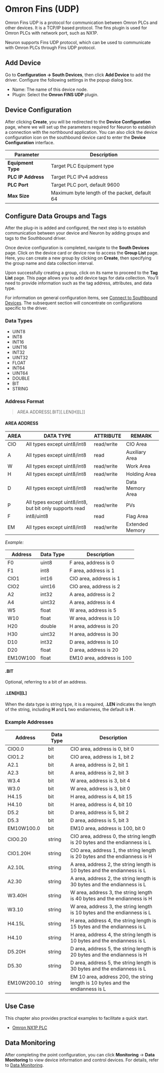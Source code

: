 # Omron Fins (UDP)

Omron Fins UDP is a protocol for communication between Omron PLCs and other devices. It is a TCP/IP based protocol. The fins plugin is used for Omron PLCs with network port, such as NX1P.

Neuron supports Fins UDP protocol, which can be used to communicate with Omron PLCs through Fins UDP protocol.

## Add Device

Go to **Configuration -> South Devices**, then click **Add Device** to add the driver. Configure the following settings in the popup dialog box.

- Name: The name of this device node.
- Plugin: Select the **Omron FINS UDP** plugin.

## Device Configuration

After clicking **Create**, you will be redirected to the **Device Configuration** page, where we will set up the parameters required for Neuron to establish a connection with the northbound application. You can also click the device configuration icon on the southbound device card to enter the **Device Configuration** interface.

| Parameter          | Description                                   |
| ------------------ | --------------------------------------------- |
| **Equipment Type** | Target PLC Equipment type                     |
| **PLC IP Address** | Target PLC IPv4 address                       |
| **PLC Port**       | Target PLC port, default 9600                 |
| **Max Size**       | Maximum byte length of the packet, default 64 |

## Configure Data Groups and Tags

After the plug-in is added and configured, the next step is to establish communication between your device and Neuron by adding groups and tags to the Southbound driver.

Once device configuration is completed, navigate to the **South Devices** page. Click on the device card or device row to access the **Group List** page. Here, you can create a new group by clicking on **Create**, then specifying the group name and data collection interval.

Upon successfully creating a group, click on its name to proceed to the **Tag List** page. This page allows you to add device tags for data collection. You'll need to provide information such as the tag address, attributes, and data type.

For information on general configuration items, see [Connect to Southbound Devices](../south-devices.md). The subsequent section will concentrate on configurations specific to the driver.

### Data Types

* UINT8
* INT8
* INT16
* UINT16
* INT32
* UINT32
* FLOAT
* INT64
* UINT64
* DOUBLE
* BIT
* STRING

### Address Format

> AREA ADDRESS\[.BIT]\[.LEN\[H]\[L]]

#### AREA ADDRESS

| AREA | DATA TYPE                                               | ATTRIBUTE  | REMARK           |
| ---- | ------------------------------------------------------- | ---------- | ---------------- |
| CIO  | All types except uint8/int8                             | read/write | CIO Area         |
| A    | All types except uint8/int8                             | read       | Auxiliary Area   |
| W    | All types except uint8/int8                             | read/write | Work Area        |
| H    | All types except uint8/int8                             | read/write | Holding Area     |
| D    | All types except uint8/int8                             | read/write | Data Memory Area |
| P    | All types except uint8/int8, but bit only supports read | read/write | PVs              |
| F    | int8/uint8                                              | read       | Flag Area        |
| EM   | All types except uint8/int8                             | read/write | Extended Memory  |

*Example:*

| Address  | Data Type | Description               |
| -------- | --------- | ------------------------- |
| F0       | uint8     | F area, address is 0      |
| F1       | int8      | F area, address is 1      |
| CIO1     | int16     | CIO area, address is 1    |
| CIO2     | uint16    | CIO area, address is 2    |
| A2       | int32     | A area, address is 2      |
| A4       | uint32    | A area, address is 4      |
| W5       | float     | W area, address is 5      |
| W10      | float     | W area, address is 10     |
| H20      | double    | H area, address is 20     |
| H30      | uint32    | H area, address is 30     |
| D10      | int32     | D area, address is 10     |
| D20      | float     | D area, address is 20     |
| EM10W100 | float     | EM10 area, address is 100 |

#### .BIT

Optional, referring to a bit of an address.

#### .LEN\[H]\[L]

When the data type is string type, it is a required, **.LEN** indicates the length of the string, including **H** and **L** two endianness, the default is **H** .

### Example Addresses

| Address     | Data Type | Description                                                                    |
| ----------- | --------- | ------------------------------------------------------------------------------ |
| CIO0.0      | bit       | CIO area, address is 0, bit 0                                                  |
| CIO1.2      | bit       | CIO area, address is 1, bit 2                                                  |
| A2.1        | bit       | A area, address is 2, bit 1                                                    |
| A2.3        | bit       | A area, address is 2, bit 3                                                    |
| W3.4        | bit       | W area, address is 3, bit 4                                                    |
| W3.0        | bit       | W area, address is 3, bit 0                                                    |
| H4.15       | bit       | H area, address is 4, bit 15                                                   |
| H4.10       | bit       | H area, address is 4, bit 10                                                   |
| D5.2        | bit       | D area, address is 5, bit 2                                                    |
| D5.3        | bit       | D area, address is 5, bit 3                                                    |
| EM10W100.0  | bit       | EM10 area, address is 100, bit 0                                               |
| CIO0.20     | string    | CIO area, address 0, the string length is 20 bytes and the endianness is L     |
| CIO1.20H    | string    | CIO area, address 1, the string length is 20 bytes and the endianness is H     |
| A2.10L      | string    | A area, address 2, the string length is 10 bytes and the endianness is L       |
| A2.30       | string    | A area, address 2, the string length is 30 bytes and the endianness is L       |
| W3.40H      | string    | W area, address 3, the string length is 40 bytes and the endianness is H       |
| W3.10       | string    | W area, address 3, the string length is 10 bytes and the endianness is L       |
| H4.15L      | string    | H area, address 4, the string length is 15 bytes and the endianness is L       |
| H4.10       | string    | H area, address 4, the string length is 10 bytes and the endianness is L       |
| D5.20H      | string    | D area, address 5, the string length is 20 bytes and the endianness is H       |
| D5.30       | string    | D area, address 5, the string length is 30 bytes and the endianness is L       |
| EM10W200.10 | string    | EM 10 area, address 200, the string length is 10 bytes and the endianness is L |

## Use Case

This chapter also provides practical examples to facilitate a quick start.

- [Omron NX1P PLC](./example/nx1p/nx1p.md)

## Data Monitoring

After completing the point configuration, you can click **Monitoring** -> **Data Monitoring** to view device information and control devices. For details, refer to [Data Monitoring](../../../admin/monitoring.md).